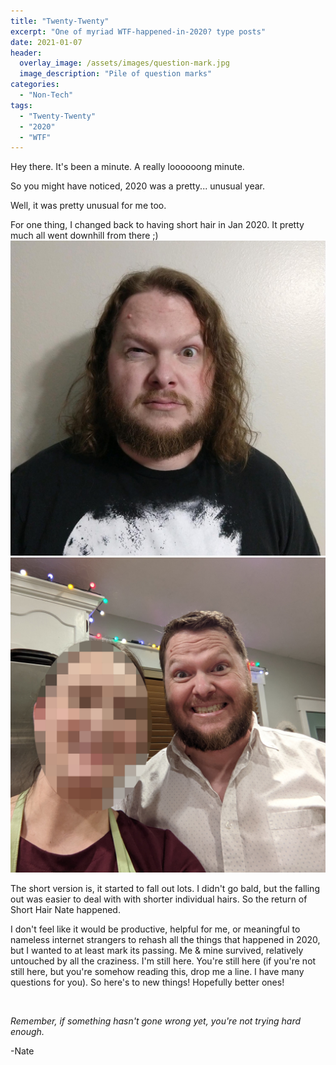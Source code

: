 ```yaml
---
title: "Twenty-Twenty"
excerpt: "One of myriad WTF-happened-in-2020? type posts"
date: 2021-01-07
header:
  overlay_image: /assets/images/question-mark.jpg
  image_description: "Pile of question marks"
categories:
  - "Non-Tech"
tags:
  - "Twenty-Twenty"
  - "2020"
  - "WTF"
---
```


Hey there. It's been a minute. A really loooooong minute.

So you might have noticed, 2020 was a pretty... unusual year.

Well, it was pretty unusual for me too.

For one thing, I changed back to having short hair in Jan 2020. It pretty much all went downhill from there ;)
![long hair Nate](/assets/images/nate-long-hair.jpg "Long hair") ![short hair Nate](/assets/images/nate-short-hair.jpg "Short hair")


The short version is, it started to fall out lots. I didn't go bald, but the falling out was easier to deal with with shorter individual hairs. So the return of Short Hair Nate happened.

I don't feel like it would be productive, helpful for me, or meaningful to nameless internet strangers to rehash all the things that happened in 2020, but I wanted to at least mark its passing. Me & mine survived, relatively untouched by all the craziness. I'm still here. You're still here (if you're not still here, but you're somehow reading this, drop me a line. I have many questions for you). So here's to new things! Hopefully better ones!

<br />

_Remember, if something hasn't gone wrong yet, you're not trying hard enough._

-Nate
